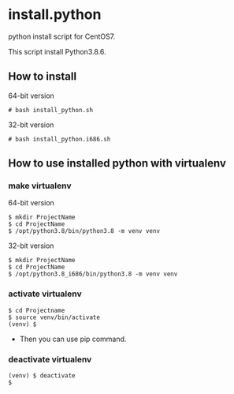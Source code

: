 install.python
==============

python install script for CentOS7.

This script install Python3.8.6.


How to install
--------------

 64-bit version

	# bash install_python.sh

 32-bit version

	# bash install_python.i686.sh


How to use installed python with virtualenv
-------------------------------------------

### make virtualenv

 64-bit version

	$ mkdir ProjectName
	$ cd ProjectName
	$ /opt/python3.8/bin/python3.8 -m venv venv

 32-bit version

	$ mkdir ProjectName
	$ cd ProjectName
	$ /opt/python3.8_i686/bin/python3.8 -m venv venv

### activate virtualenv

	$ cd Projectname
	$ source venv/bin/activate
	(venv) $

- Then you can use pip command.

### deactivate virtualenv

	(venv) $ deactivate
	$
